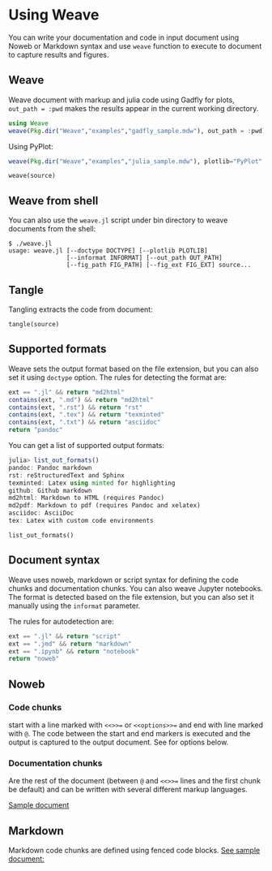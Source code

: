 # Using Weave

You can write your documentation and code in input document using Noweb or Markdown syntax and use `weave` function to execute to document to capture results and figures.

## Weave

Weave document with markup and julia code using Gadfly for plots,
`out_path = :pwd` makes the results appear in the current working directory.

```julia
using Weave
weave(Pkg.dir("Weave","examples","gadfly_sample.mdw"), out_path = :pwd)
```

Using PyPlot:

```julia
weave(Pkg.dir("Weave","examples","julia_sample.mdw"), plotlib="PyPlot", out_path = :pwd)
```

```@docs
weave(source)
```

## Weave from shell

You can also use the `weave.jl` script under bin directory to weave documents
from the shell:

```
$ ./weave.jl
usage: weave.jl [--doctype DOCTYPE] [--plotlib PLOTLIB]
                [--informat INFORMAT] [--out_path OUT_PATH]
                [--fig_path FIG_PATH] [--fig_ext FIG_EXT] source...
```

## Tangle

Tangling extracts the code from document:

```@docs
tangle(source)
```

## Supported formats

Weave sets the output format based on the file extension, but you can also set
it using `doctype` option. The rules for detecting the format are:

```julia
ext == ".jl" && return "md2html"
contains(ext, ".md") && return "md2html"
contains(ext, ".rst") && return "rst"
contains(ext, ".tex") && return "texminted"
contains(ext, ".txt") && return "asciidoc"
return "pandoc"
```


You can get a list of supported output formats:

```julia
julia> list_out_formats()
pandoc: Pandoc markdown
rst: reStructuredText and Sphinx
texminted: Latex using minted for highlighting
github: Github markdown
md2html: Markdown to HTML (requires Pandoc)
md2pdf: Markdown to pdf (requires Pandoc and xelatex)
asciidoc: AsciiDoc
tex: Latex with custom code environments
```

```@docs
list_out_formats()
```

## Document syntax

Weave uses noweb, markdown or script syntax for defining the code chunks and
documentation chunks. You can also weave Jupyter notebooks. The format is detected based on the file extension, but you can also set it manually using the `informat` parameter.

The rules for autodetection are:

```julia
ext == ".jl" && return "script"
ext == ".jmd" && return "markdown"
ext == ".ipynb" && return "notebook"
return "noweb"
```

## Noweb

### Code chunks
start with a line marked with `<<>>=` or `<<options>>=` and end with line marked with `@`. The code between the start and end markers is executed and the output is captured to the output document. See for options below.

### Documentation chunks

Are the rest of the document (between `@` and `<<>>=` lines and the first chunk be default) and can be written with several different markup languages.

[Sample document]( https://github.com/mpastell/Weave.jl/blob/master/examples/julia_sample.mdw)

## Markdown

Markdown code chunks are defined using fenced code blocks. [See sample document:](https://github.com/mpastell/Weave.jl/blob/master/examples/gadfly_md_sample.jmd)
